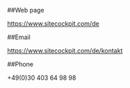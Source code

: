 ##Web page

https://www.sitecockpit.com/de 

##Email

https://www.sitecockpit.com/de/kontakt 

##Phone

+49(0)30 403 64 98 98

